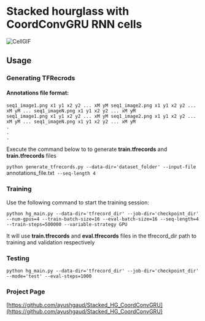 # Stacked hourglass with CoordConvGRU RNN cells
![CellGIF](https://i.imgur.com/5w37uXz.gif) 

## Usage

### Generating TFRecrods

#### Annotations file format:  
```
seq1_image1.png x1 y1 x2 y2 ... xM yM seq1_image2.png x1 y1 x2 y2 ... xM yM ... seq1_imageN.png x1 y1 x2 y2 ... xM yM
seq1_image1.png x1 y1 x2 y2 ... xM yM seq1_image2.png x1 y1 x2 y2 ... xM yM ... seq1_imageN.png x1 y1 x2 y2 ... xM yM
.
.
.
```
Execute the command below to to generate **train.tfrecords** and **train.tfrecords** files

`python generate_tfrecords.py --data-dir='dataset_folder' --input-file `annotations_file.txt` --seq-length 4`

### Training

Use the following command to start the training session:

`python hg_main.py --data-dir='tfrecord_dir' --job-dir='checkpoint_dir' --num-gpus=4 --train-batch-size=16 --eval-batch-size=16 --seq-length=4 --train-steps=500000 --variable-strategy GPU`

It will use **train.tfrecords** and **eval.tfrecords** files in the tfrecord_dir path to training and validation respectively

### Testing
`python hg_main.py --data-dir='tfrecord_dir' --job-dir='checkpoint_dir' --mode='test' --eval-steps=1000`

### Project Page
[https://github.com/ayushgaud/Stacked_HG_CoordConvGRU](https://github.com/ayushgaud/Stacked_HG_CoordConvGRU)
